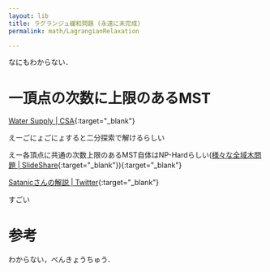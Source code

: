 ```yaml
---
layout: lib
title: ラグランジュ緩和問題 (永遠に未完成)
permalink: math/LagrangianRelaxation

---
```



なにもわからない．

# 一頂点の次数に上限のあるMST

[Water Supply \| CSA](https://csacademy.com/contest/round-82/task/water-supply/){:target="_blank"}

えーごにょごにょすると二分探索で解けるらしい

えー各頂点に共通の次数上限のあるMST自体はNP-Hardらしい([様々な全域木問題 \| SlideShare](https://www.slideshare.net/tmaehara/ss-17402143){:target="_blank"}){:target="_blank"}

[Satanicさんの解説 \| Twitter](https://twitter.com/satanic0258/status/1009562691935993862){:target="_blank"}

すごい

# 参考

わからない，べんきょうちゅう．


